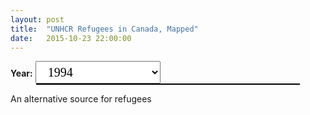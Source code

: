 ```yaml
---
layout: post
title:  "UNHCR Refugees in Canada, Mapped"
date:   2015-10-23 22:00:00
---
```


<div><b>Year:</b>
  <select id="selectUnhcr">
		<option value="1994" selected="selected">1994</option>
		<option value="1995">1995</option>
    <option value="1996">1996</option>
    <option value="1997">1997</option>
    <option value="1998">1998</option>
    <option value="1999">1999</option>
    <option value="2000">2000</option>
    <option value="2001">2001</option>
		<option value="2002">2002</option>
    <option value="2003">2003</option>
    <option value="2004">2004</option>
    <option value="2005">2005</option>
    <option value="2006">2006</option>
    <option value="2007">2007</option>
    <option value="2008">2008</option>
    <option value="2009">2009</option>
    <option value="2010">2010</option>
    <option value="2011">2011</option>
    <option value="2012">2012</option>
    <option value="2013">2013</option>
    <option value="2014">2014</option>
  </select>
</div>
<div id="unchrChart"></div>
<div id="unhcrSparkline"></div>

An alternative source for refugees


<style>

#selectUnhcr {
  font-family: Lora, Georgia, serif;
  font-size: 20px;
  padding: 5px 15px;
	width: 200px;
}

#unchrChart {
  background: #fcfcfa;
}

#unchrChart .stroke {
  fill: none;
  stroke: #000;
  stroke-width: 1px;
}

#unchrChart .fill {
  fill: #fff;
}

#unchrChart .land {
  fill: #ddd;
}

#unchrChart .sel {
  fill: #000 !important;
}

#unchrChart .boundary {
  fill: none;
  stroke: #fff;
	stroke-width: 0.5px;
}

#unhcrSparkline {
	border: 1px solid #000;
	margin: 0 auto;
	width: 420px;
}

#unhcrSparkline .line {
  fill: none;
  stroke: red;
  stroke-width: 1.5px;
}

</style>

<script src="https://cdnjs.cloudflare.com/ajax/libs/topojson/1.6.19/topojson.min.js"></script>
<script src="https://cdnjs.cloudflare.com/ajax/libs/d3-geo-projection/0.2.9/d3.geo.projection.min.js"></script>
<script src="https://cdnjs.cloudflare.com/ajax/libs/queue-async/1.0.7/queue.min.js"></script>
<script src="{{ site.baseurl }}/js/colorbrewer.js"></script>

<script>
// Leaning heavily on http://bl.ocks.org/mbostock/5912673

unhcrMap();

function unhcrMap() {

// Map
var parseDate = d3.time.format("%Y-%m-%d").parse,
    formatDate = d3.time.format("%x");

var width = 740,
    height = 400;

var projection = d3.geo.naturalEarth()
    .scale(130)
    .translate([width / 2, height / 2])
    .precision(.1);

var color = d3.scale.quantize()
    .range(colorbrewer.Reds[9]);

var path = d3.geo.path()
    .projection(projection);

// Sparkline
var margin = {top: 2, right: 10, bottom: 2, left: 10},
    sWidth = 100 - margin.left - margin.right,
    sHeight = 25 - margin.top - margin.bottom;
		
var x = d3.scale.linear()
		.domain([0, 13])
    .range([0, sWidth]);

var y = d3.scale.linear()
    .range([sHeight, 0]);
		
var line = d3.svg.line()
    .x(function(d, i) { console.log(d); return x(i); })
    .y(function(d) { return y(d); });
		
drawMap("1994");

function drawMap(year) {
	var svg = d3.select("#unchrChart").append("svg")
			.attr("class", "unhcrMap")
	    .attr("width", width)
	    .attr("height", height);

	svg.append("defs").append("path")
	    .datum({type: "Sphere"})
	    .attr("id", "sphere")
	    .attr("d", path);

	svg.append("use")
	    .attr("class", "stroke")
	    .attr("xlink:href", "#sphere");

	svg.append("use")
	    .attr("class", "fill")
	    .attr("xlink:href", "#sphere");
	
	queue()
	    .defer(d3.json, "{{ site.baseurl }}/data/world-50m.json")
	    .defer(d3.csv, "{{ site.baseurl }}/data/2015/10/23/unhcr_ids.csv", type)
	    .await(ready);
		
	function ready(error, world, refugees) {
	  if (error) throw error;
		
			color.domain([0, d3.max(refugees, function(d) { return d[year]; })]);

	  var refugeesById = d3.nest()
	      .key(function(d) { return d.id; })
	      .sortValues(function(a, b) { return a[year] - b[year]; })
	      .map(refugees, d3.map);
				
	  var country = svg.insert("g", ".graticule")
	      .attr("class", "land")
	    .selectAll("path")
	      .data(topojson.feature(world, world.objects.countries).features)
	    .enter().append("path")
	      .attr("d", path);
			
	  /*country.filter(function(d) { return d.id === 124; })
	      .style("fill", "#000000")
	    .append("title")
	      .text("Canada");*/

	  country.filter(function(d) { return refugeesById.has(d.id) && refugeesById.get(d.id)[0][year] > 0; })
	      .style("fill", function(d) { return color(refugeesById.get(d.id)[0][year]); })
				.on("mouseover", function(d) {
					showTooltip(d, this);
				})
	    .append("title")
	      .text(function(d) {
	        var refugees = refugeesById.get(d.id);
	        return refugees[0].name + "\n" + refugees.map(function(d) { return d[year]; }).join("\n");
	      });
				
		function showTooltip(d, obj) {
			d3.selectAll("#unchrChart .sel").classed("sel", false);
			d3.select(obj).classed("sel", true);
			d3.selectAll(".spark").remove();
			
			var sparkLine = d3.select("#unhcrSparkline").append("svg")
					.attr("class", "spark")
			    .attr("width", sWidth + margin.left + margin.right)
			    .attr("height", sHeight + margin.top + margin.bottom)
			  .append("g")
			    .attr("transform", "translate(" + margin.left + "," + margin.top + ")");
					
			var data = [];
					
					var i = 1994;
					while (i < 2015) {
						var poof = refugeesById.get(d.id);
						data.push(poof[0][i]);
						i++;
					}
					
			y.domain([d3.min(data), d3.max(data)]);
			
			sparkLine.append("path")
			      .datum(data)
			      .attr("class", "line")
			      .attr("d", line);
						
		  /* d3.select("#unhcrSparkline").text(d.id);
			d3.select("#costingTip").select("#tipBudget")
		    .text(d.name);
		  d3.select("#costingTip").select("#tipVal")
		    .text(numFormat(d.value) + " million dollars");*/
		}

	  svg.insert("path", ".graticule")
	      .datum(topojson.mesh(world, world.objects.countries, function(a, b) { return a !== b; }))
	      .attr("class", "boundary")
	      .attr("d", path);
	}

	function type(d) {
	  d.id = +d.id;
		var i = 1994;
		while (i < 2015) {
		  d[i] = +d[i];
			i++;
		}
	  return d;
	}
}

d3.select(self.frameElement).style("height", height + "px");

d3.select("#selectUnhcr")
  .on("change", selected);

function selected() {
	d3.selectAll(".unhcrMap").remove();
  drawMap(this.options[this.selectedIndex].value);
	
}

}

</script>